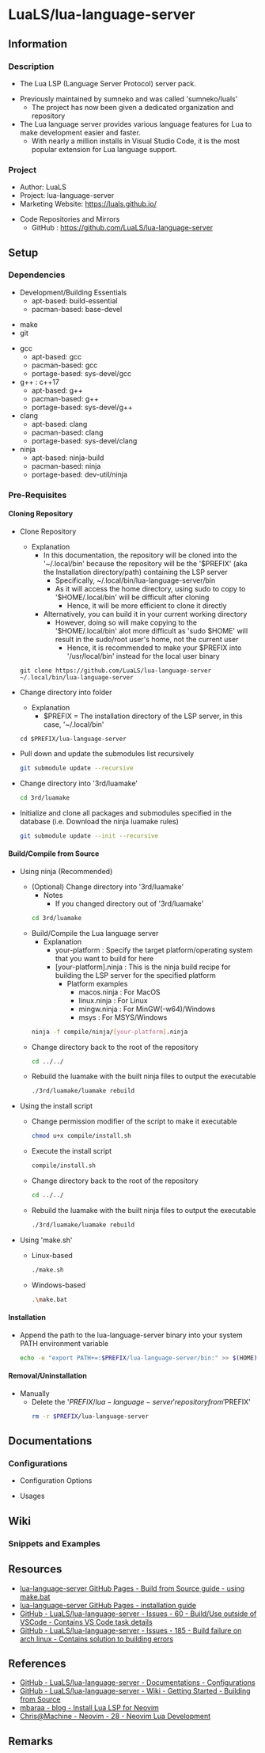 # LuaLS/lua-language-server

## Information
### Description
+ The Lua LSP (Language Server Protocol) server pack.
- Previously maintained by sumneko and was called 'sumneko/luals'
    + The project has now been given a dedicated organization and repository
- The Lua language server provides various language features for Lua to make development easier and faster. 
    + With nearly a million installs in Visual Studio Code, it is the most popular extension for Lua language support.

### Project
+ Author: LuaLS
+ Project: lua-language-server
+ Marketing Website: https://luals.github.io/
- Code Repositories and Mirrors
    + GitHub : https://github.com/LuaLS/lua-language-server

## Setup
### Dependencies
- Development/Building Essentials
    - apt-based: build-essential
    - pacman-based: base-devel
+ make
+ git
- gcc
    + apt-based: gcc
    + pacman-based: gcc
    + portage-based: sys-devel/gcc
- g++ : c++17
    + apt-based: g++
    + pacman-based: g++
    + portage-based: sys-devel/g++
- clang
    + apt-based: clang
    + pacman-based: clang
    + portage-based: sys-devel/clang
- ninja
    + apt-based: ninja-build
    + pacman-based: ninja
    + portage-based: dev-util/ninja

### Pre-Requisites

#### Cloning Repository
- Clone Repository
    - Explanation
        - In this documentation, the repository will be cloned into the '~/.local/bin' because the repository will be the '$PREFIX' (aka the Installation directory/path) containing the LSP server
            + Specifically, ~/.local/bin/lua-language-server/bin
            - As it will access the home directory, using sudo to copy to '$HOME/.local/bin' will be difficult after cloning
                + Hence, it will be more efficient to clone it directly
        - Alternatively, you can build it in your current working directory
            - However, doing so will make copying to the '$HOME/.local/bin' alot more difficult as 'sudo $HOME' will result in the sudo/root user's home, not the current user
                + Hence, it is recommended to make your $PREFIX into '/usr/local/bin' instead for the local user binary
    ```console
    git clone https://github.com/LuaLS/lua-language-server ~/.local/bin/lua-language-server
    ```

- Change directory into folder
    - Explanation
        + $PREFIX = The installation directory of the LSP server, in this case, '~/.local/bin'
    ```console 
    cd $PREFIX/lua-language-server
    ```

- Pull down and update the submodules list recursively
    ```bash
    git submodule update --recursive
    ```

- Change directory into '3rd/luamake'
    ```bash
    cd 3rd/luamake
    ```

- Initialize and clone all packages and submodules specified in the database (i.e. Download the ninja luamake rules)
    ```bash
    git submodule update --init --recursive
    ```

#### Build/Compile from Source
- Using ninja (Recommended)
    - (Optional) Change directory into '3rd/luamake'
        - Notes
            + If you changed directory out of '3rd/luamake'
        ```bash
        cd 3rd/luamake
        ```
    - Build/Compile the Lua language server
        - Explanation
            + your-platform : Specify the target platform/operating system that you want to build for here
            - [your-platform].ninja : This is the ninja build recipe for building the LSP server for the specified platform
                - Platform examples
                    + macos.ninja : For MacOS
                    + linux.ninja : For Linux
                    + mingw.ninja : For MinGW(-w64)/Windows
                    + msys        : For MSYS/Windows
        ```bash
        ninja -f compile/ninja/[your-platform].ninja
        ```
    - Change directory back to the root of the repository
        ```bash
        cd ../../
        ```
    - Rebuild the luamake with the built ninja files to output the executable
        ```bash
        ./3rd/luamake/luamake rebuild
        ```

- Using the install script
    - Change permission modifier of the script to make it executable
        ```bash
        chmod u+x compile/install.sh
        ```
    - Execute the install script
        ```bash
        compile/install.sh
        ```
    - Change directory back to the root of the repository
        ```bash
        cd ../../
        ```
    - Rebuild the luamake with the built ninja files to output the executable
        ```bash
        ./3rd/luamake/luamake rebuild
        ```

- Using 'make.sh'
    - Linux-based
        ```bash
        ./make.sh
        ```
    - Windows-based
        ```bash
        .\make.bat
        ```

#### Installation
- Append the path to the lua-language-server binary into your system PATH environment variable
    ```bash
    echo -e "export PATH+=:$PREFIX/lua-language-server/bin:" >> $(HOME)/.bashrc 
    ```

#### Removal/Uninstallation
- Manually
    - Delete the '$PREFIX/lua-language-server' repository from '$PREFIX'
        ```bash
        rm -r $PREFIX/lua-language-server
        ```

## Documentations
### Configurations
- Configuration Options

- Usages

## Wiki
### Snippets and Examples

## Resources
+ [lua-language-server GitHub Pages - Build from Source guide - using make.bat](https://luals.github.io/wiki/build/)
+ [lua-language-server GitHub Pages - installation guide](https://luals.github.io/#install)
+ [GitHub - LuaLS/lua-language-server - Issues - 60 - Build/Use outside of VSCode - Contains VS Code task details](https://github.com/LuaLS/lua-language-server/issues/60)
+ [GitHub - LuaLS/lua-language-server - Issues - 185 - Build failure on arch linux - Contains solution to building errors](https://github.com/LuaLS/lua-language-server/issues/185)

## References
+ [GitHub - LuaLS/lua-language-server - Documentations - Configurations](https://github.com/LuaLS/lua-language-server/blob/master/doc/en-us/config.md)
+ [GitHub - LuaLS/lua-language-server - Wiki - Getting Started - Building from Source](https://github.com/LuaLS/lua-language-server/wiki/Getting-Started#build)
+ [mbaraa - blog - Install Lua LSP for Neovim](https://www.mbaraa.com/blog/install-lua-lsp-for-neovim#toc_0)
+ [Chris@Machine - Neovim - 28 - Neovim Lua Development](https://www.chiarulli.me/Neovim/28-neovim-lua-development/)

## Remarks

